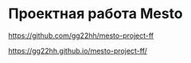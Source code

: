 # Проектная работа Mesto

https://github.com/gg22hh/mesto-project-ff

https://gg22hh.github.io/mesto-project-ff/
